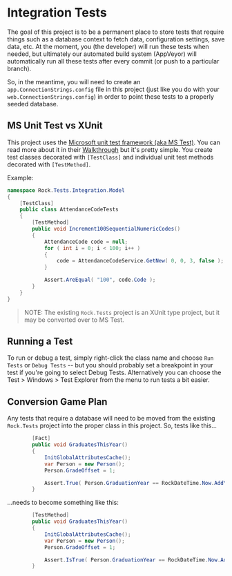
# Integration Tests
The goal of this project is to be a permanent place to store tests that require things such as a database context to fetch data, configuration settings, save data, etc.  At the moment, you (the developer) will run these tests when needed, but ultimately our automated build system (AppVeyor) will automatically run all these tests after every commit (or push to a particular branch). 

So, in the meantime, you will need to create an `app.ConnectionStrings.config` file in this project (just like you do with your `web.ConnectionStrings.config`) in order to point these tests to a properly seeded database.

## MS Unit Test vs XUnit

This project uses the [Microsoft unit test framework (aka MS Test)](https://docs.microsoft.com/en-us/visualstudio/test/walkthrough-creating-and-running-unit-tests-for-managed-code).  You can read more about it in their [Walkthrough](https://docs.microsoft.com/en-us/visualstudio/test/walkthrough-creating-and-running-unit-tests-for-managed-code) but it's pretty simple.  You create test classes decorated with `[TestClass]` and individual unit test methods decorated with `[TestMethod]`.

Example:
```csharp
namespace Rock.Tests.Integration.Model
{
    [TestClass]
    public class AttendanceCodeTests
    {
        [TestMethod]
        public void Increment100SequentialNumericCodes()
        {
            AttendanceCode code = null;
            for ( int i = 0; i < 100; i++ )
            {
                code = AttendanceCodeService.GetNew( 0, 0, 3, false );
            }

            Assert.AreEqual( "100", code.Code );
        }
    }
}
```

> NOTE: The existing `Rock.Tests` project is an XUnit type project, but it may be converted over to MS Test. 

## Running a Test
To run or debug a test, simply right-click the class name and choose `Run Tests` or `Debug Tests` -- but you should probably set a breakpoint in your test if you're going to select Debug Tests.  Alternatively you can choose the Test > Windows > Test Explorer from the menu to run tests a bit easier.

## Conversion Game Plan
Any tests that require a database will need to be moved from the existing `Rock.Tests` project into the proper class in this project.   So, tests like this...

```csharp
        [Fact]
        public void GraduatesThisYear()
        {
            InitGlobalAttributesCache();
            var Person = new Person();
            Person.GradeOffset = 1;

            Assert.True( Person.GraduationYear == RockDateTime.Now.AddYears( 1 ).Year );
        }
```

...needs to become something like this:

```csharp
        [TestMethod]
        public void GraduatesThisYear()
        {
            InitGlobalAttributesCache();
            var Person = new Person();
            Person.GradeOffset = 1;

            Assert.IsTrue( Person.GraduationYear == RockDateTime.Now.AddYears( 1 ).Year );
        }
   ```
